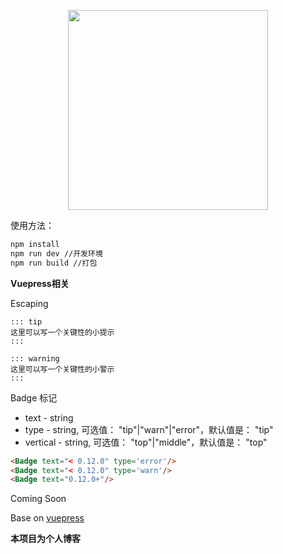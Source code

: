 <p align="center">
  <img width="320" src="./docs/.vuepress/public/home.jpg">
</p>

使用方法：

```bash
npm install
npm run dev //开发环境
npm run build //打包
```
**Vuepress相关**

Escaping

```
::: tip
这里可以写一个关键性的小提示
:::

::: warning
这里可以写一个关键性的小警示
:::
```

Badge 标记
- text - string
- type - string, 可选值： "tip"|"warn"|"error"，默认值是： "tip"
- vertical - string, 可选值： "top"|"middle"，默认值是： "top"
```html
<Badge text="< 0.12.0" type='error'/>
<Badge text="< 0.12.0" type='warn'/>
<Badge text="0.12.0+"/>
```

Coming Soon

Base on [vuepress](https://vuepress.vuejs.org/zh/)

**本项目为个人博客**